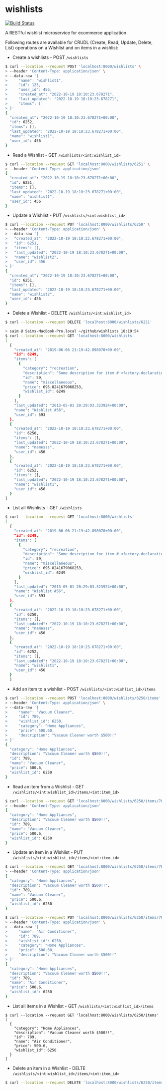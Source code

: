 # wishlists

[![Build Status](https://github.com/CSCI-GA-2820-FA22-003/wishlists/actions/workflows/tdd.yml/badge.svg)](https://github.com/CSCI-GA-2820-FA22-003/wishlists/actions)

A RESTful wishlist microservice for ecommerce application

Following routes are available for CRUDL (Create, Read, Update, Delete, List) operations
on a Wishlist and on items in a wishlist:

- Create a wishlists - POST `/wishlists`

```sh
$ curl --location --request POST 'localhost:8000/wishlists' \
> --header 'Content-Type: application/json' \
> --data-raw '{
>     "name": "wishlist1",
>     "id": 123,
>     "user_id": 456,
>     "created_at": "2022-10-19 18:10:23.678271",
>     "last_updated": "2022-10-19 18:10:23.678271",
>     "items": []
> }'
{
  "created_at": "2022-10-19 18:10:23.678271+00:00",
  "id": 6252,
  "items": [],
  "last_updated": "2022-10-19 18:10:23.678271+00:00",
  "name": "wishlist1",
  "user_id": 456
}
```


- Read a Wishlist - GET `/wishlists/<int:wishlist_id>`
```sh
$ curl --location --request GET 'localhost:8000/wishlists/6251' \
> --header 'Content-Type: application/json'
{
  "created_at": "2022-10-19 18:10:23.678271+00:00",
  "id": 6251,
  "items": [],
  "last_updated": "2022-10-19 18:10:23.678271+00:00",
  "name": "wishlist1",
  "user_id": 456
}
```

- Update a Wishlist - PUT `/wishlists/<int:wishlist_id>`
```sh
$ curl --location --request PUT 'localhost:8000/wishlists/6250' \
> --header 'Content-Type: application/json' \
> --data-raw '{
>   "created_at": "2022-10-19 18:10:23.678271+00:00",
>   "id": 6251,
>   "items": [],
>   "last_updated": "2022-10-19 18:10:23.678271+00:00",
>   "name": "wishlist2",
>   "user_id": 456
> }'
{
  "created_at": "2022-10-19 18:10:23.678271+00:00",
  "id": 6251,
  "items": [],
  "last_updated": "2022-10-19 18:10:23.678271+00:00",
  "name": "wishlist2",
  "user_id": 456
}
```

- Delete a Wishlist - DELETE `/wishlists/<int:wishlist_id>`
```sh
$ curl --location --request DELETE 'localhost:8000/wishlists/6251'

> saim @ Saims-MacBook-Pro.local ~/github/wishlists 18:19:54
$ curl --location --request GET 'localhost:8000/wishlists'
[
  {
    "created_at": "2019-06-06 21:19:42.898070+00:00",
    "id": 6249,
    "items": [
      {
        "category": "recreation",
        "description": "Some description for item # <factory.declarations.Sequence object at 0x7f481ab94fa0>",
        "id": 59,
        "name": "miscellaneous",
        "price": 695.8241679068253,
        "wishlist_id": 6249
      }
    ],
    "last_updated": "2013-05-01 20:29:03.323924+00:00",
    "name": "Wishlist #56",
    "user_id": 593
  },
  {
    "created_at": "2022-10-19 18:10:23.678271+00:00",
    "id": 6250,
    "items": [],
    "last_updated": "2022-10-19 18:10:23.678271+00:00",
    "name": "namesss",
    "user_id": 456
  },
  {
    "created_at": "2022-10-19 18:10:23.678271+00:00",
    "id": 6252,
    "items": [],
    "last_updated": "2022-10-19 18:10:23.678271+00:00",
    "name": "wishlist1",
    "user_id": 456
  }
]
```

- List all Wishlists - GET `/wishlists`
```sh
$ curl --location --request GET 'localhost:8000/wishlists'
[
  {
    "created_at": "2019-06-06 21:19:42.898070+00:00",
    "id": 6249,
    "items": [
      {
        "category": "recreation",
        "description": "Some description for item # <factory.declarations.Sequence object at 0x7f481ab94fa0>",
        "id": 59,
        "name": "miscellaneous",
        "price": 695.8241679068253,
        "wishlist_id": 6249
      }
    ],
    "last_updated": "2013-05-01 20:29:03.323924+00:00",
    "name": "Wishlist #56",
    "user_id": 593
  },
  {
    "created_at": "2022-10-19 18:10:23.678271+00:00",
    "id": 6250,
    "items": [],
    "last_updated": "2022-10-19 18:10:23.678271+00:00",
    "name": "namesss",
    "user_id": 456
  },
  {
    "created_at": "2022-10-19 18:10:23.678271+00:00",
    "id": 6252,
    "items": [],
    "last_updated": "2022-10-19 18:10:23.678271+00:00",
    "name": "wishlist1",
    "user_id": 456
  }
  ]
  ```


- Add an item to a wishlist - POST `/wishlists/<int:wishlist_id>/items`
```sh
$ curl --location --request POST 'localhost:8000/wishlists/6250/items' \
> --header 'Content-Type: application/json' \
> --data-raw '{
>     "name": "Vacuum Cleaner",
>     "id": 789,
>     "wishlist_id": 6250,
>     "category": "Home Appliances",
>     "price": 500.60,
>     "description": "Vacuum Cleaner worth $500!!"
> }'
{
  "category": "Home Appliances",
  "description": "Vacuum Cleaner worth $500!!",
  "id": 789,
  "name": "Vacuum Cleaner",
  "price": 500.6,
  "wishlist_id": 6250
}
```

- Read an item from a Wishlist - GET `/wishlists/<int:wishlist_id>/items/<int:item_id>`
```sh
$ curl --location --request GET 'localhost:8000/wishlists/6250/items/789' \
> --header 'Content-Type: application/json'
{
  "category": "Home Appliances",
  "description": "Vacuum Cleaner worth $500!!",
  "id": 789,
  "name": "Vacuum Cleaner",
  "price": 500.6,
  "wishlist_id": 6250
}
```

- Update an item in a Wishlist - PUT `/wishlists/<int:wishlist_id>/items/<int:item_id>`
```sh
$ curl --location --request GET 'localhost:8000/wishlists/6250/items/789' \
> --header 'Content-Type: application/json'
{
  "category": "Home Appliances",
  "description": "Vacuum Cleaner worth $500!!",
  "id": 789,
  "name": "Vacuum Cleaner",
  "price": 500.6,
  "wishlist_id": 6250
}

$ curl --location --request PUT 'localhost:8000/wishlists/6250/items/789' \
> --header 'Content-Type: application/json' \
> --data-raw '{
>     "name": "Air Conditioner",
>     "id": 789,
>     "wishlist_id": 6250,
>     "category": "Home Appliances",
>     "price": 500.60,
>     "description": "Vacuum Cleaner worth $500!!"
> }'
{
  "category": "Home Appliances",
  "description": "Vacuum Cleaner worth $500!!",
  "id": 789,
  "name": "Air Conditioner",
  "price": 500.6,
  "wishlist_id": 6250
}
```


- List all items in a Wishlist - GET `/wishlists/<int:wishlist_id>/items`
```
$ curl --location --request GET 'localhost:8000/wishlists/6250/items'
[
  {
    "category": "Home Appliances",
    "description": "Vacuum Cleaner worth $500!!",
    "id": 789,
    "name": "Air Conditioner",
    "price": 500.6,
    "wishlist_id": 6250
  }
]
```

- Delete an item in a Wishlist - DELTE `/wishlists/<int:wishlist_id>/items/<int:item_id>`
```sh
$ curl --location --request DELETE 'localhost:8000/wishlists/6250/items/789'
```